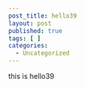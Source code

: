```yaml
---
post_title: hello39
layout: post
published: true
tags: [ ]
categories:
  - Uncategorized
---
```

this is hello39
